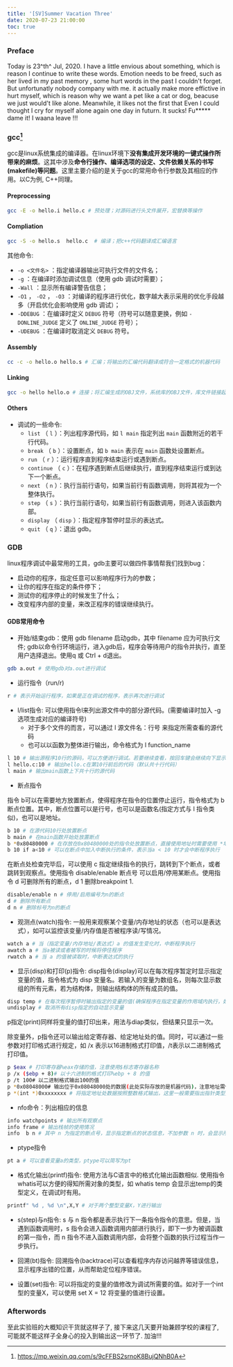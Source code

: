 ```yaml
---
title: '[SV]Summer Vacation Three'
date: 2020-07-23 21:00:00
toc: true
---
```


### Preface

Today is 23^th^ Jul, 2020. I have a little envious about something, which is reason I continue to write these words. Emotion needs to be freed, such as her lived in my past memory , some hurt words in the past I couldn't forget. But unfortunatly nobody company with me. it actually make more effictive in hurt myself, which is reason why we want a pet like a cat or dog, beacuse we just would't like alone. Meanwhile, it likes not the first that  Even I could thought I cry for myself alone again one day in futurn. It sucks! Fu\*\*\*\*\* dame it! I waana leave !!!

### gcc[^1]

gcc是linux系统集成的编译器。在linux环境下**没有集成开发环境的一键式操作所带来的麻烦**。这其中涉及**命令行操作、编译选项的设定、文件依赖关系的书写(makefile)等问题**。这里主要介绍的是关于gcc的常用命令行参数及其相应的作用。以C为例, C++同理。

#### Preprocessing

```bash
gcc -E -o hello.i hello.c # 预处理；对源码进行头文件展开，宏替换等操作
```

#### Compliation

```bash
gcc -S -o hello.s  hello.c  # 编译；把c++代码翻译成汇编语言
```

其他命令:

- `-o <文件名>` ：指定编译器输出可执行文件的文件名；
- `-g` ：在编译时添加调试信息（使用 gdb 调试时需要）；
- `-Wall` ：显示所有编译警告信息；
- `-O1` ， `-O2` ， `-O3` ：对编译的程序进行优化，数字越大表示采用的优化手段越多（开启优化会影响使用 gdb 调试）；
- `-DDEBUG` ：在编译时定义 `DEBUG` 符号（符号可以随意更换，例如 `-DONLINE_JUDGE` 定义了 `ONLINE_JUDGE` 符号）；
- `-UDEBUG` ：在编译时取消定义 `DEBUG` 符号。



#### Assembly

```bash
cc -c -o hello.o hello.s # 汇编；将输出的汇编代码翻译成符合一定格式的机器代码
```

#### Linking

```bash
gcc -o hello hello.o # 连接；将汇编生成的OBJ文件，系统库的OBJ文件，库文件链接起来，最终生成可以在特定平台运行的可执行程序
```

#### Others

+ 调试的一些命令:
  +  `list` （ `l` ）：列出程序源代码，如 `l main` 指定列出 `main` 函数附近的若干行代码。
  - `break` （ `b` ）：设置断点，如 `b main` 表示在 `main` 函数处设置断点。
  - `run` （ `r` ）：运行程序直到程序结束运行或遇到断点。
  - `continue` （ `c` ）：在程序遇到断点后继续执行，直到程序结束运行或到达下一个断点。
  - `next` （ `n` ）：执行当前行语句，如果当前行有函数调用，则将其视为一个整体执行。
  - `step` （ `s` ）：执行当前行语句，如果当前行有函数调用，则进入该函数内部。
  - `display` （ `disp` ）：指定程序暂停时显示的表达式。
  - `quit` （ `q` ）：退出 gdb。


### GDB

linux程序调试中最常用的工具，gdb主要可以做四件事情帮我们找到bug：
+ 启动你的程序，指定任意可以影响程序行为的参数；
+ 让你的程序在指定的条件停下；
+ 测试你的程序停止的时候发生了什么；
+ 改变程序内部的变量，来改正程序的错误继续执行。


#### GDB常用命令

+ 开始/结束gdb：使用 gdb filename 启动gdb，其中 filename 应为可执行文件;  gdb以命令行环境运行，进入gdb后，程序会等待用户的指令并执行，直至用户选择退出。使用q 或 Ctrl + d退出。

```bash
gdb a.out # 使用gdb对a.out进行调试　　
```
+ 运行指令（run/r)

```bash
r # 表示开始运行程序，如果是正在调试的程序，表示再次进行调试
```
+ l/list指令: 可以使用指令l来列出源文件中的部分源代码。(需要编译时加入 -g 选项生成对应的编译符号)
  + 对于多个文件的而言，可以通过 l 源文件名：行号 来指定所需查看的源代码
  + 也可以以函数为整体进行输出，命令格式为 l function_name

```bash
l 10 # 输出源程序10行的源码，可以方便进行调试。若要继续查看，按回车键会继续向下显示。
l hello.c:10 # 输出hello.c在第10行前后的代码（默认共十行代码）
l main # 输出main函数上下共十行的源代码
```
+ 断点指令

指令 b可以在需要地方放置断点，使得程序在指令的位置停止运行，指令格式为 b 断点位置。其中，断点位置可以是行号，也可以是函数名(指定方式与 l 指令类似)，也可以是地址。

```bash
b 10 # 在源代码10行处放置断点　　
b main # 在main函数开始处放置断点　　
b *0x80480000 # 在存放在0x80480000处的指令处放置断点，直接使用地址时需要使用 *地址 的格式 　　
b 10 if a<10 # 可以在断点中加入中断执行的条件，表示当a < 10 时才会中断程序执行
```

在断点处检查完毕后，可以使用 c 指定继续指令的执行，跳转到下个断点，或者跳转到观察点。使用指令 disable/enable 断点号 可以启用/停用某断点。使用指令 d 可删除所有的断点，d 1 删除breakpoint 1.

```bash
disable/enable n # 停用/启用编号为n的断点
d # 删除所有断点
d n # 删除标号为n的断点
```
+ 观测点(watch)指令: 一般用来观察某个变量/内存地址的状态（也可以是表达式），如可以监控该变量/内存值是否被程序读/写情况。

```bash
watch a # 当（指定变量/内存地址/表达式）a 的值发生变化时，中断程序执行　　
awatch a # 当a被读或者被写的时候将停住程序
rwatch a # 当 a 的值被读取时，中断表达式的执行
```
+ 显示(disp)和打印(p)指令: disp指令(display)可以在每次程序暂定时显示指定变量的值，指令格式为 disp 变量名。若输入的变量为数组名，则每次显示数组的所有元素，若为结构体，则输出结构体的所有成员的值。

```bash
disp temp # 在每次程序暂停时输出指定的变量的值(确保程序在指定变量的作用域内执行，如某个在特定函数中的局部变量在程序进入该函数执行之前是无法被显示的)　　
undisplay # 取消所有disp指定的自动显示变量
```

p指定(print)同样将变量的值打印出来，用法与diap类似，但结果只显示一次。

除变量外，p指令还可以输出给定寄存器、给定地址处的值。同时，可以通过一些参数对打印格式进行规定，如 /x 表示以16进制格式打印值，/t表示以二进制格式打印值。

```bash
p $eax # 打印寄存器%eax存储的值，注意使用$标志寄存器名称　　
p /x ($ebp + 8)# 以十六进制的格式打印%ebp + 8 的值　　
p /t 100# 以二进制格式输出100的值　　
p *0x08048000# 输出位于0x08048000处的数据(此处实际存放的是机器代码)，注意地址需使用 * 标志，否则会被默认为常数　　
p *(int *)0xxxxxxxx # 将指定地址处数据按照整数格式输出，这里一般需要指出指针类型方便gdb解释数据
```
+ nfo命令：列出相应的信息

```bash
info watchpoints # 输出所有观察点　　
info frame # 输出栈帧的使用情况　　
info  b n # 其中 n 为指定的断点号，显示指定断点的状态信息，不加参数 n 时，会显示所有的断点的信息
```
+ ptype指令

```bash
pt a # 可以查看变量a的类型，ptype可以简写为pt
```
+ 格式化输出(printf)指令: 使用方法与C语言中的格式化输出函数相似. 使用指令whatis可以方便的得知所需对象的类型，如 whatis temp 会显示出temp的类型定义，在调试时有用。

```bash
printf" %d , %d \n",X,Y # 对于两个整型变量X，Y进行输出
```
+ s(step)与n指令: s 与 n 指令都是表示执行下一条指令指令的意思。但是，当遇到函数调用时，s 指令会进入函数调用内部进行执行，即下一步为被调函数的第一指令，而 n 指令不进入函数调用内部，会将整个函数的执行过程当作一步执行。

+ 回溯(bt)指令: 回溯指令(backtrace)可以查看程序内存访问越界等错误信息，显示程序出错的位置，从而帮助定位程序错误。

+ 设置(set)指令: 可以将指定的变量的值修改为调试所需要的值。如对于一个int型的变量X，可以使用 set X = 12 将变量的值进行设置。



### Afterwords

至此实验班的大概知识干货就这样子了, 接下来这几天要开始兼顾学校的课程了, 可能就不能这样子全身心的投入到输出这一环节了. 加油!!!





[^1]:https://mp.weixin.qq.com/s/9cFFBS2srnoK8BujQNhB0A